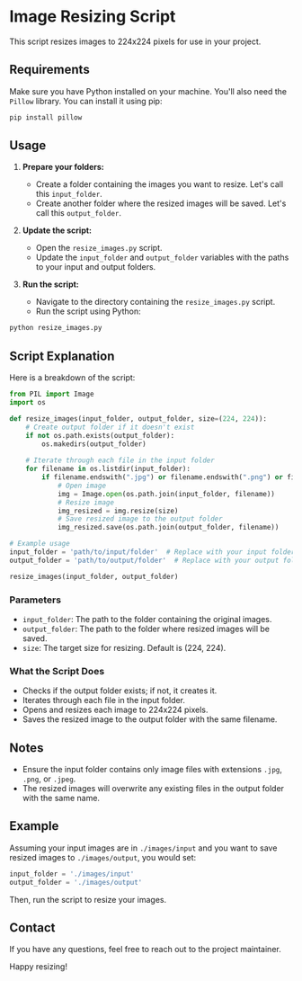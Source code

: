 # Image Resizing Script

This script resizes images to 224x224 pixels for use in your project.

## Requirements

Make sure you have Python installed on your machine. You'll also need the `Pillow` library. You can install it using pip:

```bash
pip install pillow
```

## Usage

1. **Prepare your folders:**
   - Create a folder containing the images you want to resize. Let's call this `input_folder`.
   - Create another folder where the resized images will be saved. Let's call this `output_folder`.

2. **Update the script:**
   - Open the `resize_images.py` script.
   - Update the `input_folder` and `output_folder` variables with the paths to your input and output folders.

3. **Run the script:**
   - Navigate to the directory containing the `resize_images.py` script.
   - Run the script using Python:

```bash
python resize_images.py
```

## Script Explanation

Here is a breakdown of the script:

```python
from PIL import Image
import os

def resize_images(input_folder, output_folder, size=(224, 224)):
    # Create output folder if it doesn't exist
    if not os.path.exists(output_folder):
        os.makedirs(output_folder)
    
    # Iterate through each file in the input folder
    for filename in os.listdir(input_folder):
        if filename.endswith(".jpg") or filename.endswith(".png") or filename.endswith(".jpeg"):
            # Open image
            img = Image.open(os.path.join(input_folder, filename))
            # Resize image
            img_resized = img.resize(size)
            # Save resized image to the output folder
            img_resized.save(os.path.join(output_folder, filename))

# Example usage
input_folder = 'path/to/input/folder'  # Replace with your input folder path
output_folder = 'path/to/output/folder'  # Replace with your output folder path

resize_images(input_folder, output_folder)
```

### Parameters
- `input_folder`: The path to the folder containing the original images.
- `output_folder`: The path to the folder where resized images will be saved.
- `size`: The target size for resizing. Default is (224, 224).

### What the Script Does
- Checks if the output folder exists; if not, it creates it.
- Iterates through each file in the input folder.
- Opens and resizes each image to 224x224 pixels.
- Saves the resized image to the output folder with the same filename.

## Notes
- Ensure the input folder contains only image files with extensions `.jpg`, `.png`, or `.jpeg`.
- The resized images will overwrite any existing files in the output folder with the same name.

## Example
Assuming your input images are in `./images/input` and you want to save resized images to `./images/output`, you would set:

```python
input_folder = './images/input'
output_folder = './images/output'
```

Then, run the script to resize your images.

## Contact
If you have any questions, feel free to reach out to the project maintainer.

Happy resizing!
```

